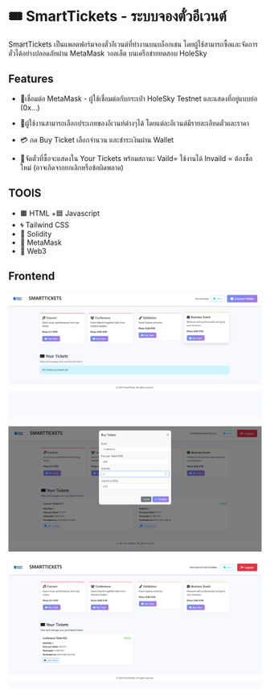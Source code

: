 # 🎟️ SmartTickets - ระบบจองตั๋วอีเวนต์

SmartTickets เป็นแพลตฟอร์มจองตั๋วอีเวนต์ที่ทำงานบนบล็อกเชน โดยผู้ใช้สามารถซื้อและจัดการตั๋วได้อย่างปลอดภัยผ่าน MetaMask วอลเล็ต บนเครือข่ายทดสอบ HoleSky

##  Features 
- 🦊เชื่อมต่อ MetaMask - ผู้ใช้เชื่อมต่อกับกระเป๋า HoleSky Testnet และแสดงที่อยู่แบบย่อ (0x...)

- 🛒ผู้ใช้งานสามารถเลือกประเภทของอีเวนท์ต่างๆได้
โดยแต่ละอีเวนต์มีรายละเอียดตั๋วและราคา

- 💳 กด Buy Ticket เลือกจำนวน และชำระเงินผ่าน Wallet

- 📂จัดตั๋วที่ซื้อจะแสดงใน Your Tickets พร้อมสถานะ Vaild= ใช้งานได้ Invaild = ต้องซื้อใหม่ (อาจเกิดจากยกเลิกหรือข้อผิดพลาด)

## TOOlS
- 🟧 HTML +🟦 Javascript
- 🌀 Tailwind CSS
- 🔷 Solidity
- 🦊 MetaMask
- 💎 Web3 

## Frontend
![ตัวอย่างระบบตั๋ว](./images/Screenshot%202025-04-26%20164553.png)

![ตัวอย่างระบบตั๋ว](./images/Screenshot%202025-04-26%20165105.png)

![ตัวอย่างระบบตั๋ว](./images/Screenshot%202025-04-26%20165554.png)
